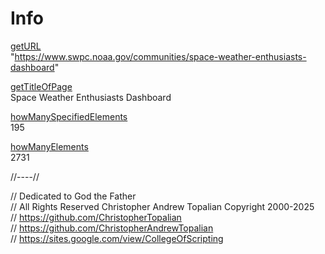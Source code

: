 # Info

[getURL](getURL.js)  
"https://www.swpc.noaa.gov/communities/space-weather-enthusiasts-dashboard"

[getTitleOfPage](getTitleOfPage.js)  
Space Weather Enthusiasts Dashboard

[howManySpecifiedElements](howManySpecifiedElements.js)  
195

[howManyElements](howManyElements.js)  
2731

//----//

// Dedicated to God the Father  
// All Rights Reserved Christopher Andrew Topalian Copyright 2000-2025  
// https://github.com/ChristopherTopalian  
// https://github.com/ChristopherAndrewTopalian  
// https://sites.google.com/view/CollegeOfScripting

